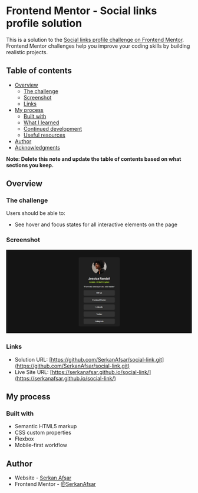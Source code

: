 # Frontend Mentor - Social links profile solution

This is a solution to the [Social links profile challenge on Frontend Mentor](https://www.frontendmentor.io/challenges/social-links-profile-UG32l9m6dQ). Frontend Mentor challenges help you improve your coding skills by building realistic projects.

## Table of contents

- [Overview](#overview)
  - [The challenge](#the-challenge)
  - [Screenshot](#screenshot)
  - [Links](#links)
- [My process](#my-process)
  - [Built with](#built-with)
  - [What I learned](#what-i-learned)
  - [Continued development](#continued-development)
  - [Useful resources](#useful-resources)
- [Author](#author)
- [Acknowledgments](#acknowledgments)

**Note: Delete this note and update the table of contents based on what sections you keep.**

## Overview

### The challenge

Users should be able to:

- See hover and focus states for all interactive elements on the page

### Screenshot

![](./screenshot.jpg)

### Links

- Solution URL: [https://github.com/SerkanAfsar/social-link.git](https://github.com/SerkanAfsar/social-link.git)
- Live Site URL: [https://serkanafsar.github.io/social-link/](https://serkanafsar.github.io/social-link/)

## My process

### Built with

- Semantic HTML5 markup
- CSS custom properties
- Flexbox
- Mobile-first workflow

## Author

- Website - [Serkan Afşar](https://github.com/SerkanAfsar)
- Frontend Mentor - [@SerkanAfsar](https://www.frontendmentor.io/profile/SerkanAfsar)
